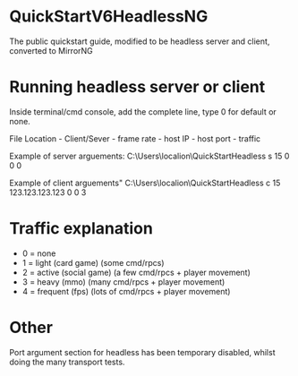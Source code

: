 # QuickStartV6HeadlessNG
 The public quickstart guide, modified to be headless server and client, converted to MirrorNG

# Running headless server or client

Inside terminal/cmd console, add the complete line, type 0 for default or none.

File Location - Client/Sever - frame rate - host IP - host port - traffic
      
Example of server arguements:
C:\Users\localion\QuickStartHeadless s 15 0 0 0

Example of client arguements"
C:\Users\localion\QuickStartHeadless c 15 123.123.123.123 0 0 3

# Traffic explanation
- 0 = none
- 1 = light (card game)  (some cmd/rpcs)
- 2 = active (social game)  (a few cmd/rpcs + player movement) 
- 3 = heavy (mmo)  (many cmd/rpcs + player movement) 
- 4 = frequent (fps)  (lots of cmd/rpcs + player movement) 

# Other
Port argument section for headless has been temporary disabled, whilst doing the many transport tests.
